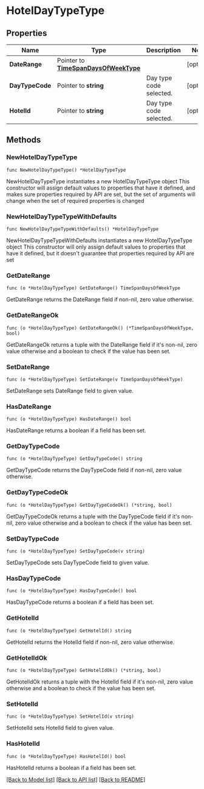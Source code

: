 # HotelDayTypeType

## Properties

Name | Type | Description | Notes
------------ | ------------- | ------------- | -------------
**DateRange** | Pointer to [**TimeSpanDaysOfWeekType**](TimeSpanDaysOfWeekType.md) |  | [optional] 
**DayTypeCode** | Pointer to **string** | Day type code selected. | [optional] 
**HotelId** | Pointer to **string** | Day type code selected. | [optional] 

## Methods

### NewHotelDayTypeType

`func NewHotelDayTypeType() *HotelDayTypeType`

NewHotelDayTypeType instantiates a new HotelDayTypeType object
This constructor will assign default values to properties that have it defined,
and makes sure properties required by API are set, but the set of arguments
will change when the set of required properties is changed

### NewHotelDayTypeTypeWithDefaults

`func NewHotelDayTypeTypeWithDefaults() *HotelDayTypeType`

NewHotelDayTypeTypeWithDefaults instantiates a new HotelDayTypeType object
This constructor will only assign default values to properties that have it defined,
but it doesn't guarantee that properties required by API are set

### GetDateRange

`func (o *HotelDayTypeType) GetDateRange() TimeSpanDaysOfWeekType`

GetDateRange returns the DateRange field if non-nil, zero value otherwise.

### GetDateRangeOk

`func (o *HotelDayTypeType) GetDateRangeOk() (*TimeSpanDaysOfWeekType, bool)`

GetDateRangeOk returns a tuple with the DateRange field if it's non-nil, zero value otherwise
and a boolean to check if the value has been set.

### SetDateRange

`func (o *HotelDayTypeType) SetDateRange(v TimeSpanDaysOfWeekType)`

SetDateRange sets DateRange field to given value.

### HasDateRange

`func (o *HotelDayTypeType) HasDateRange() bool`

HasDateRange returns a boolean if a field has been set.

### GetDayTypeCode

`func (o *HotelDayTypeType) GetDayTypeCode() string`

GetDayTypeCode returns the DayTypeCode field if non-nil, zero value otherwise.

### GetDayTypeCodeOk

`func (o *HotelDayTypeType) GetDayTypeCodeOk() (*string, bool)`

GetDayTypeCodeOk returns a tuple with the DayTypeCode field if it's non-nil, zero value otherwise
and a boolean to check if the value has been set.

### SetDayTypeCode

`func (o *HotelDayTypeType) SetDayTypeCode(v string)`

SetDayTypeCode sets DayTypeCode field to given value.

### HasDayTypeCode

`func (o *HotelDayTypeType) HasDayTypeCode() bool`

HasDayTypeCode returns a boolean if a field has been set.

### GetHotelId

`func (o *HotelDayTypeType) GetHotelId() string`

GetHotelId returns the HotelId field if non-nil, zero value otherwise.

### GetHotelIdOk

`func (o *HotelDayTypeType) GetHotelIdOk() (*string, bool)`

GetHotelIdOk returns a tuple with the HotelId field if it's non-nil, zero value otherwise
and a boolean to check if the value has been set.

### SetHotelId

`func (o *HotelDayTypeType) SetHotelId(v string)`

SetHotelId sets HotelId field to given value.

### HasHotelId

`func (o *HotelDayTypeType) HasHotelId() bool`

HasHotelId returns a boolean if a field has been set.


[[Back to Model list]](../README.md#documentation-for-models) [[Back to API list]](../README.md#documentation-for-api-endpoints) [[Back to README]](../README.md)


